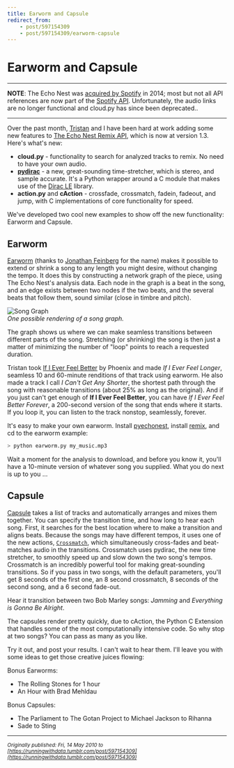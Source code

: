 ```yaml
---
title: Earworm and Capsule
redirect_from: 
    - post/597154309
    - post/597154309/earworm-capsule
---
```

# Earworm and Capsule

---

**NOTE**: The Echo Nest was [acquired by Spotify](https://techcrunch.com/2014/03/07/spotify-echo-nest-100m/) in 2014; most but not all API references are now part of the [Spotify API](https://developer.spotify.com/documentation/web-api/reference/#endpoint-get-audio-analysis). Unfortunately, the audio links are no longer functional and cloud.py has since been deprecated..

---

Over the past month, [Tristan](http://web.media.mit.edu/~tristan/) and I have been hard at work adding some new features to [The Echo Nest Remix API](https://echonest.github.io/remix/index.html), which is now at version 1.3. Here's what's new:

* **cloud.py** - functionality to search for analyzed tracks to remix. No need to have your own audio.
* **[pydirac](https://github.com/echonest/remix/tree/master/external/pydirac225)** - a new, great-sounding time-stretcher, which is stereo, and sample accurate. It's a Python wrapper around a C module that makes use of the [Dirac LE](https://web.archive.org/web/20091217100027/http://www.dspdimension.com/technology-licensing/dirac2/) library.
* **action.py** and **cAction** - crossfade, crossmatch, fadein, fadeout, and jump, with C implementations of core functionality for speed.  

We've developed two cool new examples to show off the new functionality: Earworm and Capsule.

## Earworm

[Earworm](https://github.com/echonest/remix/tree/master/examples/earworm) (thanks to [Jonathan Feinberg](http://mrfeinberg.com/) for the name) makes it possible to extend or shrink a song to any length you might desire, without changing the tempo. It does this by constructing a network graph of the piece, using The Echo Nest's analysis data. Each node in the graph is a beat in the song, and an edge exists between two nodes if the two beats, and the several beats that follow them, sound similar (close in timbre and pitch).
   
![Song Graph](https://user-images.githubusercontent.com/150536/128895903-69b6554d-b5b4-4420-97ae-b9d53f04fe88.png)  
*One possible rendering of a song graph.*

The graph shows us where we can make seamless transitions between different parts of the song. Stretching (or shrinking) the song is then just a matter of minimizing the number of "loop" points to reach a requested duration.
   
Tristan took [If I Ever Feel Better](https://open.spotify.com/track/3AA8xNhDC0MpqwkGX3EP5V) by Phoenix and made *If I Ever Feel Longer*, seamless 10 and 60-minute renditions of that track using earworm. He also made a track I call *I Can't Get Any Shorter*, the shortest path through the song with reasonable transitions (about 25% as long as the original). And if you just can't get enough of **If I Ever Feel Better**, you can have *If I Ever Feel Better Forever*, a 200-second version of the song that ends where it starts. If you loop it, you can listen to the track nonstop, seamlessly, forever.
   
It's easy to make your own earworm. Install [pyechonest](https://github.com/echonest/pyechonest), install [remix](https://github.com/echonest/remix), and cd to the earworm example:
   

```python
> python earworm.py my_music.mp3
```

Wait a moment for the analysis to download, and before you know it, you'll have a 10-minute version of whatever song you supplied. What you do next is up to you &hellip;


## Capsule

[Capsule](https://github.com/echonest/remix-examples/tree/master/capsule) takes a list of tracks and automatically arranges and mixes them together. You can specify the transition time, and how long to hear each song. First, it searches for the best location where to make a transition and aligns beats. Because the songs may have different tempos, it uses one of the new actions, [`Crossmatch`](https://github.com/echonest/remix/blob/master/src/echonest/remix/action.py#L219), which simultaneously cross-fades and beat-matches audio in the transitions. Crossmatch uses pydirac, the new time stretcher, to smoothly speed up and slow down the two song's tempos. Crossmatch is an incredibly powerful tool for making great-sounding transitions.  So if you pass in two songs, with the default parameters, you'll get 8 seconds of the first one, an 8 second crossmatch, 8 seconds of the second song, and a 6 second fade-out. 

Hear it transition between two Bob Marley songs: *Jamming* and *Everything is Gonna Be Alright*.

The capsules render pretty quickly, due to cAction, the Python C Extension that handles some of the most computationally intensive code. So why stop at two songs? You can pass as many as you like. 

Try it out, and post your results. I can't wait to hear them. I'll leave you with some ideas to get those creative juices flowing:

Bonus Earworms: 
* The Rolling Stones for 1 hour
* An Hour with Brad Mehldau

Bonus Capsules:
* The Parliament to The Gotan Project to Michael Jackson to Rihanna
* Sade to Sting

---
*<sub>Originally published: Fri, 14 May 2010 to [https://runningwithdata.tumblr.com/post/597154309](https://runningwithdata.tumblr.com/post/597154309)</sub>*

